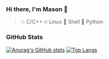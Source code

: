 ### Hi there, I'm Mason 👋

> 💥 C/C++
> 🔥 Linux
> 🌙 Shell
> 🌟 Python

### GitHub Stats

[![Anurag's GitHub stats](https://github-readme-stats.vercel.app/api?username=MasonCodingHere&theme=ambient_gradient&hide=prs,issues,contribs&show_icons=true)](https://github.com/anuraghazra/github-readme-stats) [![Top Langs](https://github-readme-stats.vercel.app/api/top-langs/?username=MasonCodingHere&hide=QMake,HTML&theme=ambient_gradient&layout=compact)](https://github.com/anuraghazra/github-readme-stats)
